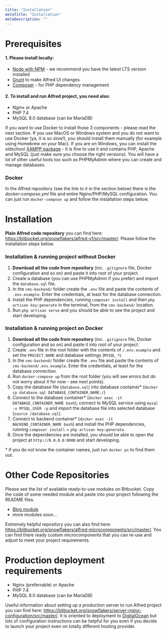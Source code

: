 ```yaml
---
title: "Installation"
metaTitle: "Installation"
metaDescription: ""
---
```


# Prerequisites

#### 1. Please install locally:
- [Node with NPM](https://nodejs.org/en/) - we recommend you have the latest LTS version installed
- [Grunt](https://gruntjs.com/) to make Alfred UI changes
- [Composer](https://getcomposer.org/) - for PHP dependency management

#### 2. To install and run Alfred project, you need also:
- Nginx or Apache
- PHP 7.4
- MySQL 8.0 database (can be MariaDB)

If you want to use Docker to install those 3 components - please read the next section. If you use MacOS or Windows system and you do not want to use Docker (ya, it is so slow!), you should install them manually (for example using Homebrew on your Mac). If you are on Windows, you can install the oldschool [XAMPP package](https://www.apachefriends.org/pl/download.html) - it is fine to use it and contains PHP, Apache and MySQL (just make sure you choose the right versions). You will have a lot of other useful tools too such as PHPMyAdmin where you can create and manage databases.

### Docker
In the Alfred repository (see the link to it in the section below) there is the *docker-compose.yml* file and entire Nginx/PHP/MySQL configuration. You can just run `docker-compose up` and follow the installation steps below.

# Installation
**Plain Alfred code repository** you can find here: https://bitbucket.org/snowflakers/alfred-v1/src/master/. Please follow the installation steps below.

### Installation & running project without Docker

1. **Download all the code from repository** (inc. `.gitignore` file, Docker configuration and so on) and paste it into root of your project.
2. Create a database (you can use PHPMyAdmin if you prefer) and import the `database.sql` file.
3. In the `cms-backend/` folder create the `.env` file and paste the contents of `.env.example`. Enter the credentials, at least for the database connection.
4. Install the PHP dependencies, running `composer install` and then `php artisan key:generate` in the terminal, from the `cms-backend/` location.
5. Run `php artisan serve` and you should be able to see the project and start developing.

### Installation & running project on Docker

1. **Download all the code from repository** (inc. `.gitignore` file, Docker configuration and so on) and paste it into root of your project.
2. Create `.env` file in the root folder with the contents of `/.env.example` and set the `PROJECT_NAME` and database settings (`MYSQL_*`).
3. In the `cms-backend/` folder create the `.env` file and paste the contents of `cms-backend/.env.example`. Enter the credentials, at least for the database connection.
4. Run `docker-compose up` from the root folder (you will see errors but do not worry about it for now - see next points).
5. Copy the database file (`database.sql`) into database container* (`docker cp database.sql DATABASE_CONTAINER_NAME:/`)
6. Connect to the database container* (`docker exec -it DATABASE_CONTAINER_NAME bash`); connect to MySQL service using `mysql -u MYSQL_USER -p` and import the database file into selected database (`source /database.sql`).
7. Connect to backend container* (`docker exec -it BACKEND_CONTAINER_NAME bash`) and install the PHP dependencies, running `composer install` + `php artisan key:generate`.
8. Once the dependencies are installed, you should be able to open the project at `http://0.0.0.0:8000` and start developing.

&#42; if you do not know the container names, just run `docker ps` to find them out.

# Other Code Repositories
Please see the list of available ready-to-use modules on Bitbucket. Copy the code of some needed module and paste into your project following the README files.

- [Blog module](https://bitbucket.org/snowflakers/alfred-v1-blog/src/master/)
- more modules soon...

Extremely helpful repository you can also find here: https://bitbucket.org/snowflakers/alfred-microcomponents/src/master/. You can find there ready custom microcomponents that you can re-use and adjust to meet your project requirements.

# Production deployment requirements
- Nginx (preferrable) or Apache
- PHP 7.4
- MySQL 8.0 database (can be MariaDB)

Useful information about setting up a production server to run Alfred project you can find here: https://bitbucket.org/snowflakers/server-nginx-configuration/src/master/. It is oriented to deployment to [DigitalOcean](https://www.digitalocean.com/) but lots of configuration instructions can be helpful for you even if you decide to launch your project even on totally different hosting provider.